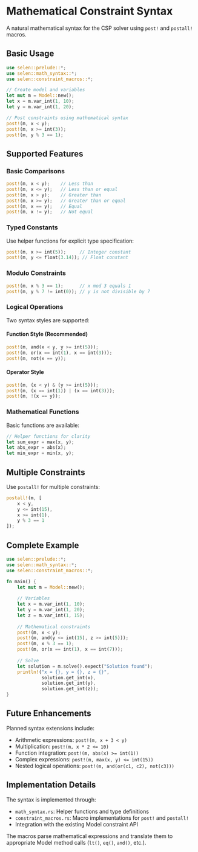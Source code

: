 # Mathematical Constraint Syntax

A natural mathematical syntax for the CSP solver using `post!` and `postall!` macros.

## Basic Usage

```rust
use selen::prelude::*;
use selen::math_syntax::*;
use selen::constraint_macros::*;

// Create model and variables
let mut m = Model::new();
let x = m.var_int(1, 10);
let y = m.var_int(1, 20);

// Post constraints using mathematical syntax
post!(m, x < y);
post!(m, x >= int(3));
post!(m, y % 3 == 1);
```

## Supported Features

### Basic Comparisons
```rust
post!(m, x < y);    // Less than
post!(m, x <= y);   // Less than or equal
post!(m, x > y);    // Greater than
post!(m, x >= y);   // Greater than or equal
post!(m, x == y);   // Equal
post!(m, x != y);   // Not equal
```

### Typed Constants
Use helper functions for explicit type specification:
```rust
post!(m, x >= int(5));     // Integer constant
post!(m, y <= float(3.14)); // Float constant
```

### Modulo Constraints
```rust
post!(m, x % 3 == 1);      // x mod 3 equals 1
post!(m, y % 7 != int(0)); // y is not divisible by 7
```

### Logical Operations
Two syntax styles are supported:

#### Function Style (Recommended)
```rust
post!(m, and(x < y, y >= int(5)));
post!(m, or(x == int(1), x == int(3)));
post!(m, not(x == y));
```

#### Operator Style
```rust
post!(m, (x < y) & (y >= int(5)));
post!(m, (x == int(1)) | (x == int(3)));
post!(m, !(x == y));
```

### Mathematical Functions
Basic functions are available:
```rust
// Helper functions for clarity
let sum_expr = max(x, y);
let abs_expr = abs(x);
let min_expr = min(x, y);
```

## Multiple Constraints

Use `postall!` for multiple constraints:
```rust
postall!(m, [
    x < y,
    y <= int(15),
    x >= int(1),
    y % 3 == 1
]);
```

## Complete Example

```rust
use selen::prelude::*;
use selen::math_syntax::*;
use selen::constraint_macros::*;

fn main() {
    let mut m = Model::new();
    
    // Variables
    let x = m.var_int(1, 10);
    let y = m.var_int(1, 20);
    let z = m.var_int(1, 15);
    
    // Mathematical constraints
    post!(m, x < y);
    post!(m, and(y <= int(15), z >= int(5)));
    post!(m, x % 3 == 1);
    post!(m, or(x == int(1), x == int(7)));
    
    // Solve
    let solution = m.solve().expect("Solution found");
    println!("x = {}, y = {}, z = {}", 
             solution.get_int(x), 
             solution.get_int(y), 
             solution.get_int(z));
}
```

## Future Enhancements

Planned syntax extensions include:
- Arithmetic expressions: `post!(m, x + 3 < y)`
- Multiplication: `post!(m, x * 2 <= 10)`
- Function integration: `post!(m, abs(x) >= int(1))`
- Complex expressions: `post!(m, max(x, y) <= int(15))`
- Nested logical operations: `post!(m, and(or(c1, c2), not(c3)))`

## Implementation Details

The syntax is implemented through:
- `math_syntax.rs`: Helper functions and type definitions
- `constraint_macros.rs`: Macro implementations for `post!` and `postall!`
- Integration with the existing Model constraint API

The macros parse mathematical expressions and translate them to appropriate Model method calls (`lt()`, `eq()`, `and()`, etc.).